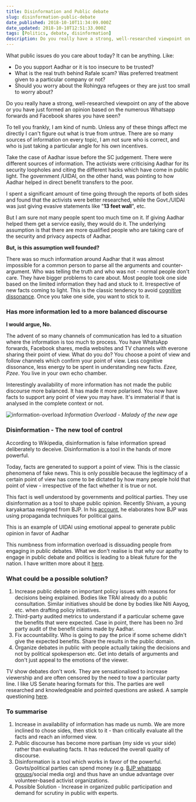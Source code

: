 ```yaml
---
title: Disinformation and Public debate
slug: disinformation-public-debate
date_published: 2018-10-10T11:34:09.000Z
date_updated: 2018-10-10T12:51:33.000Z
tags: [Politics, debate, disinformation]
description: Do you really have a strong, well-researched viewpoint on matters of public debate or you have just formed an opinion based on the numerous Whatsapp forwards and Facebook shares you have seen?
---
```


What public issues do you care about today? It can be anything. Like:

- Do you support Aadhar or it is too insecure to be trusted?
- What is the real truth behind Rafale scam? Was preferred treatment given to a particular company or not?
- Should you worry about the Rohingya refugees or they are just too small to worry about?

Do you really have a strong, well-researched viewpoint on any of the above or you have just formed an opinion based on the numerous Whatsapp forwards and Facebook shares you have seen?

To tell you frankly, I am kind of numb. Unless any of these things affect me directly I can't figure out what is true from untrue. There are so many sources of information on every topic, I am not sure who is correct, and who is just taking a particular angle for his own incentives.

Take the case of Aadhar issue before the SC judgement. There were different sources of information. The activists were criticising Aadhar for its security loopholes and citing the different hacks which have come in public light. The government /UIDAI, on the other hand, was pointing to how Aadhar helped in direct benefit transfers to the poor.

I spent a significant amount of time going through the reports of both sides and found that the activists were better researched, while the Govt./UIDAI was just giving evasive statements like "**13 feet wall**", etc.

But I am sure not many people spent too much time on it. If giving Aadhar helped them get a service easily, they would do it. The underlying assumption is that there are more qualified people who are taking care of the security and privacy aspects of Aadhar.

**But, is this assumption well founded?**

There was so much information around Aadhar that it was almost impossible for a common person to parse all the arguments and counter-argument. Who was telling the truth and who was not - normal people don't care. They have bigger problems to care about. Most people took one side based on the limited information they had and stuck to it. Irrespective of new facts coming to light. This is the classic tendency to avoid [cognitive dissonance](https://en.wikipedia.org/wiki/Cognitive_dissonance). Once you take one side, you want to stick to it.

### Has more information led to a more balanced discourse

**I would argue, No.**

The advent of so many channels of communication has led to a situation where the information is too much to process. You have WhatsApp forwards, Facebook shares, media websites and TV channels with everone sharing their point of view. What do you do? You choose a point of view and follow channels which confirm your point of view. Less cognitive dissonance, less energy to be spent in understanding new facts. *Ezee, Pzee*. You live in your own echo chamber.

Interestingly availability of more information has not made the public discourse more balanced. It has made it more polarised. You now have facts to support any point of view you may have. It's immaterial if that is analysed in the complete context or not.

![information-overload](/img/2018/10/information-overload.jpeg)
*Information Overload - Malady of the new age*

### Disinformation - The new tool of control

According to Wikipedia, disinformation is false information spread deliberately to deceive. Disinformation is a tool in the hands of more powerful.

Today, facts are generated to support a point of view. This is the classic phenomena of fake news. This is only possible because the legitimacy of  a certain point of view has come to be dictated by how many people hold that point of view - irrespective of the fact whether it is true or not.

This fact is well understood by governments and political parties. They use disinformation as a tool to shape public opinion. Recently Shivam, a young karyakartaa resigned from BJP. In his [account](http://www.atimes.com/article/why-i-quit-the-bjp-fake-news-propaganda-polarization/), he elaborates how BJP was using propaganda techniques for political gains.

This is an example of UIDAI using emotional appeal to generate public opinion in favor of Aadhar

This numbness from information overload is dissuading people from engaging in public debates. What we don't realise is that why our apathy  to engage in public debate and politics is leading to a bleak future for the nation. I have written more about it [here](http://blog.pranay01.com/dangers-of-political-apathy/).

### What could be a possible solution?

1. Increase public debate on important policy issues with reasons for decisions being explained. Bodies like TRAI already do a public consultation. Similar initiatives should be done by bodies like Niti Aayog, etc. when drafting policy initiatives.
2. Third-party audited metrics to understand if a particular scheme gave the benefits that were expected. Case in point, there has been no 3rd party audit of the benefit claims made by Aadhar.
3. Fix accountability. Who is going to pay the price if some scheme didn't give the expected benefits. Share the results in the public domain.
4. Organize debates in public with people actually taking the decisions and not by political spokesperson etc. Get into details of arguments and don't just appeal to the emotions of the viewer.

TV show debates don't work. They are sensationalised to increase viewership and are often censored by the need to tow a particular party line. I like US Senate hearing formats for this. The parties are well researched and knowledgeable and pointed questions are asked. A sample questioning [here](https://www.youtube.com/watch?v=ck6c8EWbQLw).

### To summarise

1. Increase in availability of information has made us numb. We are more inclined to chose sides, then stick to it - than critically evaluate all the facts and reach an informed view.
2. Public discourse has become more partisan (my side vs your side) rather than evaluating facts. It has reduced the overall quality of discourse.
3. Disinformation is a tool which works in favor of the powerful. Govts/political parties can spend money (e.g. [BJP whatsapp groups](https://www.hindustantimes.com/india-news/bjp-plans-a-whatsapp-campaign-for-2019-lok-sabha-election/story-lHQBYbxwXHaChc7Akk6hcI.html)/social media org) and thus have an undue advantage over volunteer-based activist organizations.
4. Possible Solution - Increase in organized public participation and demand for scrutiny in public with experts.
